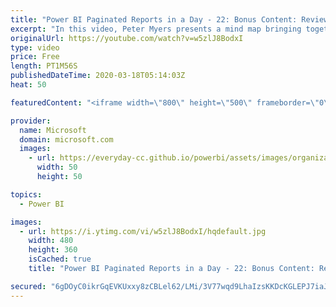 ```yaml
---
title: "Power BI Paginated Reports in a Day - 22: Bonus Content: Review"
excerpt: "In this video, Peter Myers presents a mind map bringing together the report design concepts and how they relate.  The Power BI Paginated Reports in a Day online course aims to empower you as a report author with the technical knowledge required to create, publish, and distribute Power BI paginated reports."
originalUrl: https://youtube.com/watch?v=w5zlJ8BodxI
type: video
price: Free
length: PT1M56S
publishedDateTime: 2020-03-18T05:14:03Z
heat: 50

featuredContent: "<iframe width=\"800\" height=\"500\" frameborder=\"0\" src=\"https://www.youtube.com/embed/w5zlJ8BodxI\" allow=\"accelerometer; autoplay; encrypted-media; gyroscope; picture-in-picture\" allowfullscreen></iframe>"

provider:
  name: Microsoft
  domain: microsoft.com
  images:
    - url: https://everyday-cc.github.io/powerbi/assets/images/organizations/microsoft.com-50x50.jpg
      width: 50
      height: 50

topics:
  - Power BI

images:
  - url: https://i.ytimg.com/vi/w5zlJ8BodxI/hqdefault.jpg
    width: 480
    height: 360
    isCached: true
    title: "Power BI Paginated Reports in a Day - 22: Bonus Content: Review"

secured: "6gDOyC0ikrGqEVKUxxy8zCBLel62/LMi/3V77wqd9LhaIzsKKDcKGLEPJ7iaJDFUlTRRE7TfO9En6EfbYY+SYyckrVi+5fa0T+97F+F1R+tbti4dfr9RfVi81l54dKaweBQWC16zUTbF26X1SkrfAMPIZ8M3qb8XiXrdNBVzl61D6n2q/TogZQThFE1gxUAIzP66OuqbtMpZGbaNYrQgbNwzOeyxGJYVQ6KMM5nKw7cYIhdQtVd71ejT82Rvs38LiYpiQr0ZPKEgBXcI6FaVQJ/WYhhz5A4gPsjIh4JSv/qh3BqK4cfxPPCmjhXrdTlkk04EVWbiVv0+SZFZnsspWqKhMkqwoY+ib09hTZXcrCgv/jcvQd35c+t2E/mij7V6XGbGUgyJMLeMpvnDe1CCIp55Xus7Z2lTy+DPZHwSQWc=;6VpMjRcU/X7Y52y92x7ROQ=="
---
```


